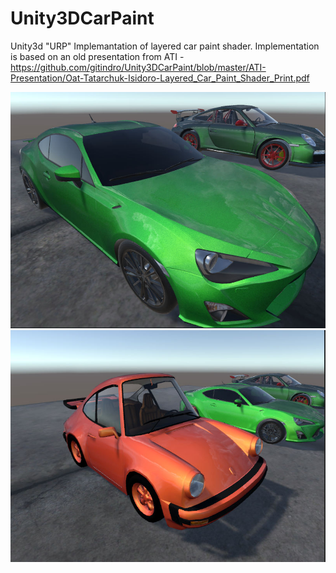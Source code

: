 # Unity3DCarPaint

Unity3d "URP" Implemantation of layered car paint shader. 
Implementation is based on an old presentation from ATI - 
https://github.com/gitindro/Unity3DCarPaint/blob/master/ATI-Presentation/Oat-Tatarchuk-Isidoro-Layered_Car_Paint_Shader_Print.pdf

![alt text](https://github.com/gitindro/Unity3DCarPaint/blob/edc3aa256f39539889a3253862c74fdf3a13b464/c1.jpg?raw=true)
![alt text](https://github.com/gitindro/Unity3DCarPaint/blob/edc3aa256f39539889a3253862c74fdf3a13b464/C2.jpg?raw=true)


